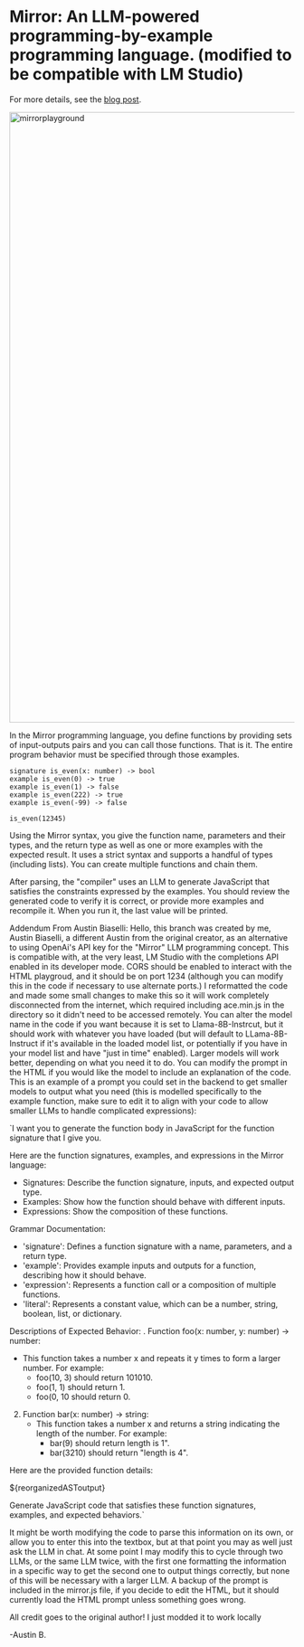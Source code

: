 # Mirror: An LLM-powered programming-by-example programming language. (modified to be compatible with LM Studio)

For more details, see the [blog post](https://austinhenley.com/blog/mirrorlang.html).

<img width="1080" alt="mirrorplayground" src="https://github.com/user-attachments/assets/95c21c7c-1613-4d0d-a565-54115f186e80">

In the Mirror programming language, you define functions by providing sets of input-outputs pairs and you can call those functions. That is it. The entire program behavior must be specified through those examples.

```
signature is_even(x: number) -> bool
example is_even(0) -> true
example is_even(1) -> false
example is_even(222) -> true
example is_even(-99) -> false

is_even(12345)
```

<p>Using the Mirror syntax, you give the function name, parameters and their types, and the return type as well as one or more examples with the expected result. It uses a strict syntax and supports a handful of types (including lists). You can create multiple functions and chain them.</p>

<p>After parsing, the "compiler" uses an LLM to generate JavaScript that satisfies the constraints expressed by the examples. You should review the generated code to verify it is correct, or provide more examples and recompile it. When you run it, the last value will be printed.


Addendum From Austin Biaselli: 
Hello, this branch was created by me, Austin Biaselli, a different Austin from the original creator, as an alternative to using OpenAi's API key for the "Mirror" LLM programming concept. This is compatible with, at the very least, LM Studio with the completions API enabled in its developer mode. CORS should be enabled to interact with the HTML playgroud, and it should be on port 1234 (although you can modify this in the code if necessary to use alternate ports.) I reformatted the code and made some small changes to make this so it will work completely disconnected from the internet, which required including ace.min.js in the directory so it didn't need to be accessed remotely. You can alter the model name in the code if you want because it is set to Llama-8B-Instrcut, but it should work with whatever you have loaded (but will default to LLama-8B-Instruct if it's available in the loaded model list, or potentially if you have in your model list and have "just in time" enabled). Larger models will work better, depending on what you need it to do. You can modify the prompt in the HTML if you would like the model to include an explanation of the code. This is an example of a prompt you could set in the backend to get smaller models to output what you need (this is modelled specifically to the example function, make sure to edit it to align with your code to allow smaller LLMs to handle complicated expressions): 

<donotinclude>`I want you to generate the function body in JavaScript for the function signature that I give you.

Here are the function signatures, examples, and expressions in the Mirror language:

- Signatures: Describe the function signature, inputs, and expected output type.
- Examples: Show how the function should behave with different inputs.
- Expressions: Show the composition of these functions.

Grammar Documentation:
- 'signature': Defines a function signature with a name, parameters, and a return type.
- 'example': Provides example inputs and outputs for a function, describing how it should behave.
- 'expression': Represents a function call or a composition of multiple functions.
- 'literal': Represents a constant value, which can be a number, string, boolean, list, or dictionary.

Descriptions of Expected Behavior:
. Function foo(x: number, y: number) -> number: 
   - This function takes a number x and repeats it y times to form a larger number. For example:
     - foo(10, 3) should return 101010.
     - foo(1, 1) should return 1.
     - foo(0, 10 should return 0.
     
2. Function bar(x: number) -> string: 
   - This function takes a number x and returns a string indicating the length of the number. For example:
     - bar(9) should return length is 1".
     - bar(3210) should return "length is 4".

Here are the provided function details:

${reorganizedASToutput}

Generate JavaScript code that satisfies these function signatures, examples, and expected behaviors.`</donotinclude>

It might be worth modifying the code to parse this information on its own, or allow you to enter this into the textbox, but at that point you may as well just ask the LLM in chat. At some point I may modify this to cycle through two LLMs, or the same LLM twice, with the first one formatting the information in a specific way to get the second one to output things correctly, but none of this will be necessary with a larger LLM. A backup of the prompt is included in the mirror.js file, if you decide to edit the HTML, but it should currently load the HTML prompt unless something goes wrong.

All credit goes to the original author! I just modded it to work locally

-Austin B.
